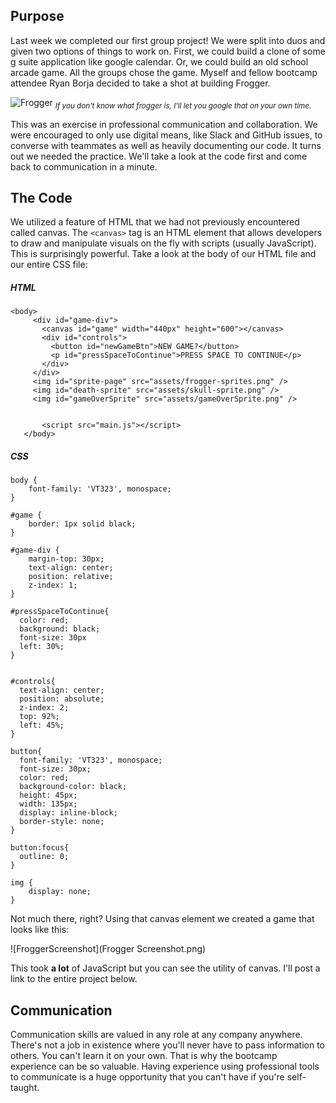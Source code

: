 ## Purpose

Last week we completed our first group project! We were split into duos and given two options of things to work on. First, we could build a clone of some g suite application like google calendar. Or, we could build an old school arcade game. All the groups chose the game. Myself and fellow bootcamp attendee Ryan Borja decided to take a shot at building Frogger.

![Frogger](https://cdn.shopify.com/s/files/1/1125/0582/products/frogger_marquee_psd-la_1024x1024.jpg?v=1469144708)
<sub>*If you don't know what frogger is, I'll let you google that on your own time.*</sub>

This was an exercise in professional communication and collaboration. We were encouraged to only use digital means, like Slack and GitHub issues, to converse with teammates as well as heavily documenting our code. It turns out we needed the practice. We'll take a look at the code first and come back to communication in a minute.

## The Code

We utilized a feature of HTML that we had not previously encountered called canvas. The `<canvas>` tag is an HTML element that allows developers to draw and manipulate visuals on the fly with scripts (usually JavaScript). This is surprisingly powerful. Take a look at the body of our HTML file and our entire CSS file:

##### HTML
```
<body>
     <div id="game-div">
       <canvas id="game" width="440px" height="600"></canvas>
       <div id="controls">
         <button id="newGameBtn">NEW GAME?</button>
         <p id="pressSpaceToContinue">PRESS SPACE TO CONTINUE</p>
       </div>
     </div>
     <img id="sprite-page" src="assets/frogger-sprites.png" />
     <img id="death-sprite" src="assets/skull-sprite.png" />
     <img id="gameOverSprite" src="assets/gameOverSprite.png" />


       <script src="main.js"></script>
   </body>
   ```

##### CSS
```
body {
    font-family: 'VT323', monospace;
}

#game {
    border: 1px solid black;
}

#game-div {
    margin-top: 30px;
    text-align: center;
    position: relative;
    z-index: 1;
}

#pressSpaceToContinue{
  color: red;
  background: black;
  font-size: 30px
  left: 30%;
}


#controls{
  text-align: center;
  position: absolute;
  z-index: 2;
  top: 92%;
  left: 45%;
}

button{
  font-family: 'VT323', monospace;
  font-size: 30px;
  color: red;
  background-color: black;
  height: 45px;
  width: 135px;
  display: inline-block;
  border-style: none;
}

button:focus{
  outline: 0;
}

img {
    display: none;
}
```

Not much there, right? Using that canvas element we created a game that looks like this:

![FroggerScreenshot](Frogger Screenshot.png)

This took <strong>a lot</strong> of JavaScript but you can see the utility of canvas. I'll post a link to the entire project below.

## Communication

Communication skills are valued in any role at any company anywhere. There's not a job in existence where you'll never have to pass information to others. You can't learn it on your own. That is why the bootcamp experience can be so valuable. Having experience using professional tools to communicate is a huge opportunity that you can't have if you're self-taught.
